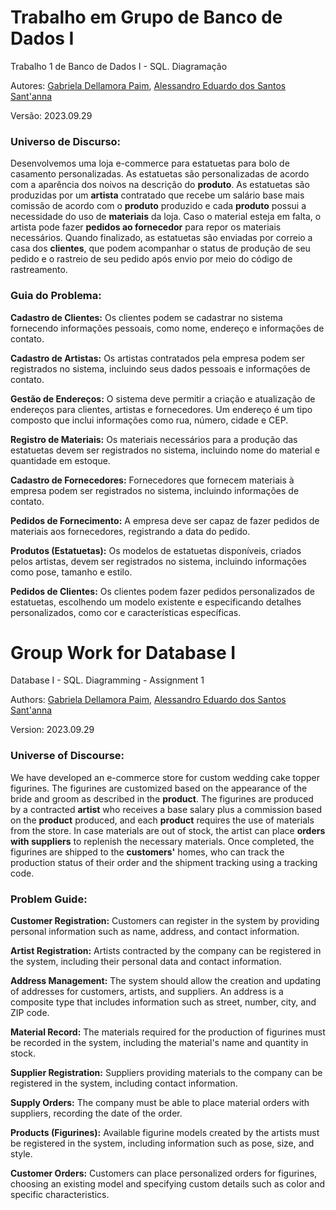 # Trabalho em Grupo de Banco de Dados I

Trabalho 1 de Banco de Dados I - SQL. Diagramação

Autores: [Gabriela Dellamora Paim](https://github.com/MarnieGrenat), [Alessandro Eduardo dos Santos Sant'anna](https://github.com/alessandro2510)

Versão: 2023.09.29

### Universo de Discurso:
Desenvolvemos uma loja e-commerce para estatuetas para bolo de casamento personalizadas.
As estatuetas são personalizadas de acordo com a aparência dos noivos na descrição do **produto**.
As estatuetas são produzidas por um **artista** contratado que recebe um salário base mais comissão de acordo com o **produto** produzido e cada **produto** possui a necessidade do uso de **materiais** da loja. Caso o material esteja em falta, o artista pode fazer **pedidos ao fornecedor** para repor os materiais necessários.
Quando finalizado, as estatuetas são enviadas por correio a casa dos **clientes**, que podem acompanhar o status de produção de seu pedido e o rastreio de seu pedido após envio por meio do código de rastreamento.

### Guia do Problema:
**Cadastro de Clientes:**
Os clientes podem se cadastrar no sistema fornecendo informações pessoais, como nome, endereço e informações de contato.

**Cadastro de Artistas:**
Os artistas contratados pela empresa podem ser registrados no sistema, incluindo seus dados pessoais e informações de contato.

**Gestão de Endereços:**
O sistema deve permitir a criação e atualização de endereços para clientes, artistas e fornecedores. Um endereço é um tipo composto que inclui informações como rua, número, cidade e CEP.

**Registro de Materiais:**
Os materiais necessários para a produção das estatuetas devem ser registrados no sistema, incluindo nome do material e quantidade em estoque.

**Cadastro de Fornecedores:**
Fornecedores que fornecem materiais à empresa podem ser registrados no sistema, incluindo informações de contato.

**Pedidos de Fornecimento:**
A empresa deve ser capaz de fazer pedidos de materiais aos fornecedores, registrando a data do pedido.

**Produtos (Estatuetas):**
Os modelos de estatuetas disponíveis, criados pelos artistas, devem ser registrados no sistema, incluindo informações como pose, tamanho e estilo.

**Pedidos de Clientes:**
Os clientes podem fazer pedidos personalizados de estatuetas, escolhendo um modelo existente e especificando detalhes personalizados, como cor e características específicas.


# Group Work for Database I

Database I - SQL. Diagramming - Assignment 1

Authors: [Gabriela Dellamora Paim](https://github.com/MarnieGrenat), [Alessandro Eduardo dos Santos Sant'anna](https://github.com/alessandro2510)

Version: 2023.09.29

### Universe of Discourse:
We have developed an e-commerce store for custom wedding cake topper figurines. The figurines are customized based on the appearance of the bride and groom as described in the **product**. The figurines are produced by a contracted **artist** who receives a base salary plus a commission based on the **product** produced, and each **product** requires the use of materials from the store. In case materials are out of stock, the artist can place **orders with suppliers** to replenish the necessary materials. Once completed, the figurines are shipped to the **customers'** homes, who can track the production status of their order and the shipment tracking using a tracking code.

### Problem Guide:
**Customer Registration:**
Customers can register in the system by providing personal information such as name, address, and contact information.

**Artist Registration:**
Artists contracted by the company can be registered in the system, including their personal data and contact information.

**Address Management:**
The system should allow the creation and updating of addresses for customers, artists, and suppliers. An address is a composite type that includes information such as street, number, city, and ZIP code.

**Material Record:**
The materials required for the production of figurines must be recorded in the system, including the material's name and quantity in stock.

**Supplier Registration:**
Suppliers providing materials to the company can be registered in the system, including contact information.

**Supply Orders:**
The company must be able to place material orders with suppliers, recording the date of the order.

**Products (Figurines):**
Available figurine models created by the artists must be registered in the system, including information such as pose, size, and style.

**Customer Orders:**
Customers can place personalized orders for figurines, choosing an existing model and specifying custom details such as color and specific characteristics.

